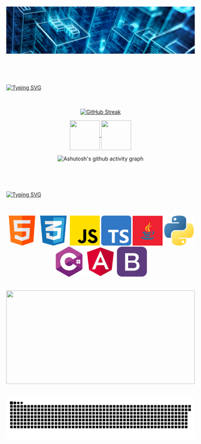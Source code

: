 <p align="center">
    <img src="./assets/Cyber-Strategy-Prog-1600x400.png" alt="banner profile" />
</p>
<br>
<br>
<br>

[![Typing SVG](https://readme-typing-svg.herokuapp.com?font=Fira+Code&weight=300&size=50&duration=4000&pause=1000&color=1E90FF&center=true&vCenter=true&random=false&width=1000&lines=Oi%2C+meu+nome+é+Victor;Tenho+20+anos;e+sou+Engenheiro+de+Software)](https://git.io/typing-svg)
<br>
<br>
<br>

<div align="center">
  
[![GitHub Streak](https://github-readme-streak-stats.herokuapp.com?user=vicliger&theme=windows-dark&border_radius=10&locale=pt_BR&date_format=j%20M%5B%20Y%5D&card_width=900&card_height=200)](https://git.io/streak-stats)

</div>


<div align="center"> 
<a href="victorliger.dev@gmail.com">
<img align="center"  height="80" width="80" src="https://github.com/carolbarbosa101/carolbarbosa101/assets/44561610/2856fdde-3200-4398-8290-a0e45d3a35a0">
</a>


<a  href="https://www.linkedin.com/in/victorliger" target=_blank>
<img align="center"  height="80" width="80" src="https://github.com/carolbarbosa101/carolbarbosa101/assets/44561610/bc26a6f8-f0d3-4f15-82e1-55680c48f269">
</a>

</div>


<div align="center" >
   
![Ashutosh's github activity graph](https://ssr-contributions-svg.vercel.app/_/vicliger?chart=3dbar&gap=0.6&scale=2&flatten=2&animation=wave&animation_duration=1&animation_delay=0.05&animation_amplitude=20&animation_frequency=0.5&animation_wave_center=10_0&format=svg&weeks=30&theme=blue) 


</div>

<br>
<br>
<br>



[![Typing SVG](https://readme-typing-svg.herokuapp.com?font=Fira+Code&weight=300&size=50&duration=4000&pause=1000&color=1E90FF&center=true&vCenter=true&random=false&width=1000&lines=Tecnologias)](https://git.io/typing-svg)

<br>
<br>


<div align="center">  
    <img src="./assets/html_1051277.png" height="80" width="80" /> <img src="./assets/social_11516361.png" height="80" width="80"/>
    <img src="./assets/js_5968292.png" height="80" width="80"/> <img src="./assets/typescript_5968381.png" height="80" width="80"/>
    <img src="./assets/java_16060939.png" height="80" width="80"/> <img src="./assets/python_5968350.png" height="80" width="80"/>
    <img src="./assets/c-sharp_6132221.png" height="80" width="80"/> <img src="./assets/images__1_-removebg-preview.png" height="80" width="80"/>
    <img src="./assets/bootstrap_5968672.png" height="80" width="80"/>
</div>

<br>
<br>

<div align="center">  
  <img width="100%" height="250px" src="https://github-readme-stats.vercel.app/api/top-langs/?username=VicLiger&layout=compact&hide_border=true&title_color=1E90FF&text_color=FFFFFF&bg_color=0d1117" />
</div>

<br>
<br>

<picture align="center">
  <source media="(prefers-color-scheme: dark)" srcset="https://raw.githubusercontent.com/VicLiger/VicLiger/output/github-contribution-grid-snake-dark.svg">
  <source media="(prefers-color-scheme: light)" srcset="https://raw.githubusercontent.com/VicLiger/VicLiger/output/github-contribution-grid-snake-dark.svg">
  <img align="center" alt="github contribution grid snake animation" src="https://raw.githubusercontent.com/VicLiger/VicLiger/output/github-contribution-grid-snake.svg">
</picture>
